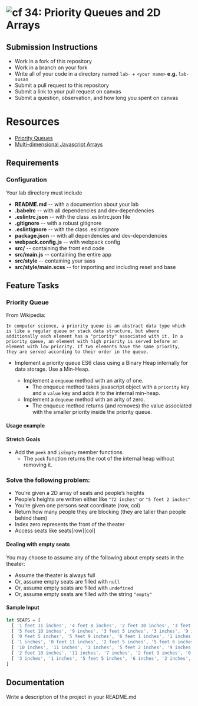 ![cf](https://i.imgur.com/7v5ASc8.png) 34: Priority Queues and 2D Arrays
======

## Submission Instructions
  * Work in a fork of this repository
  * Work in a branch on your fork
  * Write all of your code in a directory named `lab-` + `<your name>` **e.g.** `lab-susan`
  * Submit a pull request to this repository
  * Submit a link to your pull request on canvas
  * Submit a question, observation, and how long you spent on canvas  


# Resources
* [Priority Queues](https://en.wikipedia.org/wiki/Priority_queue)
* [Multi-dimensional Javascript Arrays](https://developer.mozilla.org/en-US/docs/Web/JavaScript/Guide/Indexed_collections)


  
## Requirements  
### Configuration  
Your lab directory must include  
* **README.md** -- with a documention about your lab
* **.babelrc** -- with all dependencies and dev-dependencies 
* **.eslintrc.json** -- with the class .eslintrc.json file
* **.gitignore** -- with a robust gitignore
* **.eslintignore** -- with the class .eslintignore
* **package.json** -- with all dependencies and dev-dependencies 
* **webpack.config.js** -- with webpack config
* **src/** -- containing the front end code
* **src/main.js** -- containing the entire app
* **src/style** -- containing your sass
* **src/style/main.scss** -- for importing and including reset and base

## Feature Tasks 
### Priority Queue
From Wikipedia:

```
In computer science, a priority queue is an abstract data type which is like a regular queue or stack data structure, but where additionally each element has a "priority" associated with it. In a priority queue, an element with high priority is served before an element with low priority. If two elements have the same priority, they are served according to their order in the queue.
```

* Implement a priority queue ES6 class using a Binary Heap internally for data storage. Use a Min-Heap.

  * Implement a `enqueue` method with an arity of one. 
    * The enqueue method takes javascript object with a `priority` key and a `value` key and adds it to the internal min-heap.
  * Implement a `dequeue` method with an arity of zero.
    * The enqueue method returns (and removes) the value associated with the smaller priority inside the priority queue.

#### Usage example
#### Stretch Goals
* Add the `peek` and `isEmpty` member functions.
  * The `peek` function returns the root of the internal heap without removing it. 

### Solve the following problem:
- You’re given a 2D array of seats and people’s heights
- People’s heights are written either like `"72 inches"` or `"5 feet 2 inches"`
- You’re given one persons seat coordinate (row, col)
- Return how many people they are blocking (they are taller than people behind them)
- Index zero represents the front of the theater
- Access seats like seats[row][col]

#### Dealing with empty seats

You may choose to assume any of the following about empty seats in the theater:

- Assume the theater is always full
- Or, assume empty seats are filled with `null`
- Or, assume empty seats are filled with `undefined`
- Or, assume empty seats are filled with the string `"empty"`

#### Sample Input
```javascript
let SEATS = [
  [ '1 feet 11 inches', '4 feet 8 inches', '2 feet 10 inches', '3 feet 5 inches', '2 inches', '3 inches', '11 inches' ],
  [ '5 feet 10 inches', '9 inches', '3 feet 5 inches', '3 inches', '9 inches', '1 feet 0 inches', '0 inches' ],
  [ '0 feet 5 inches', '5 feet 9 inches', '6 feet 1 inches', '1 inches', '1 inches', '5 feet 3 inches', '3 feet 5 inches' ],
  [ '1 inches', '0 feet 11 inches', '2 feet 5 inches', '5 feet 6 inches', '6 feet 6 inches', '6 inches', '5 feet 11 inches' ],
  [ '10 inches', '11 inches', '3 inches', '5 feet 2 inches', '9 inches', '4 inches', '1 feet 10 inches' ],
  [ '2 feet 10 inches', '11 inches', '7 inches', '2 feet 9 inches', '0 inches', '9 inches', '0 feet 2 inches' ],
  [ '3 inches', '1 inches', '5 feet 5 inches', '6 inches', '2 inches', '5 feet 7 inches', '8 inches' ]
]
```

##  Documentation  
Write a description of the project in your README.md